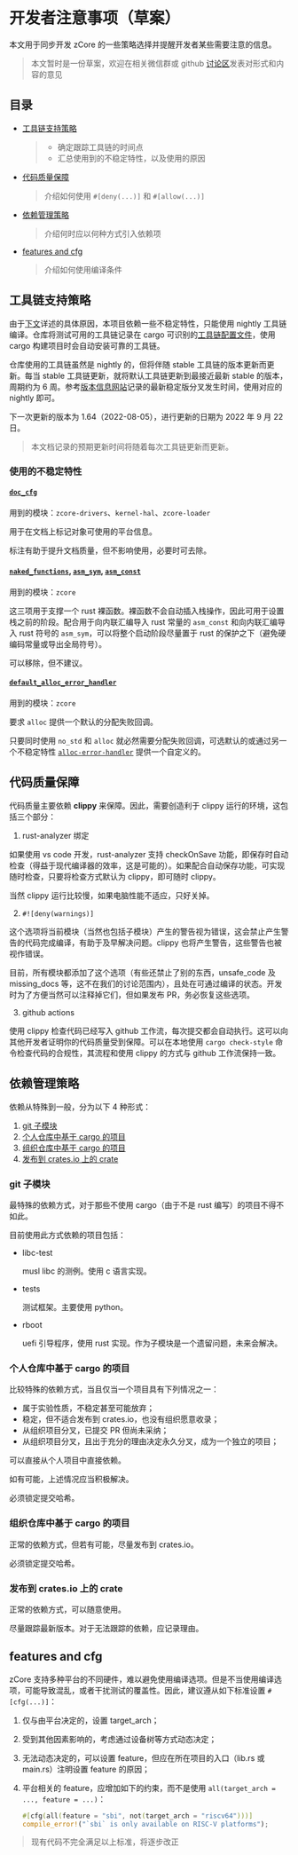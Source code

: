 ﻿# 开发者注意事项（草案）

本文用于同步开发 zCore 的一些策略选择并提醒开发者某些需要注意的信息。

> 本文暂时是一份草案，欢迎在相关微信群或 github [讨论区](https://github.com/rcore-os/zCore/discussions/356)发表对形式和内容的意见

## 目录

- [工具链支持策略](#工具链支持策略)
  > - 确定跟踪工具链的时间点
  > - 汇总使用到的不稳定特性，以及使用的原因
- [代码质量保障](#代码质量保障)
  > 介绍如何使用 `#[deny(...)]` 和 `#[allow(...)]`
- [依赖管理策略](#依赖管理策略)
  > 介绍何时应以何种方式引入依赖项
- [features and cfg](#features-and-cfg)
  > 介绍如何使用编译条件

## 工具链支持策略

由于[下文](#使用的不稳定特性)详述的具体原因，本项目依赖一些不稳定特性，只能使用 nightly 工具链编译。仓库将测试可用的工具链记录在 cargo 可识别的[工具链配置文件](../rust-toolchain.toml)，使用 cargo 构建项目时会自动安装可靠的工具链。

仓库使用的工具链虽然是 nightly 的，但将伴随 stable 工具链的版本更新而更新。每当 stable 工具链更新，就将默认工具链更新到最接近最新 stable 的版本，周期约为 6 周。参考[版本信息网站](https://forge.rust-lang.org/)记录的最新稳定版分叉发生时间，使用对应的 nightly 即可。

下一次更新的版本为 1.64（2022-08-05），进行更新的日期为 2022 年 9 月 22 日。

> 本文档记录的预期更新时间将随着每次工具链更新而更新。

### 使用的不稳定特性

#### [`doc_cfg`](https://doc.rust-lang.org/unstable-book/language-features/doc-cfg.html)

用到的模块：`zcore-drivers`、`kernel-hal`、`zcore-loader`

用于在文档上标记对象可使用的平台信息。

标注有助于提升文档质量，但不影响使用，必要时可去除。

#### [`naked_functions`](https://doc.rust-lang.org/unstable-book/language-features/naked-functions.html), [`asm_sym`](https://doc.rust-lang.org/unstable-book/language-features/asm-sym.html), [`asm_const`](https://doc.rust-lang.org/unstable-book/language-features/asm-const.html)

用到的模块：`zcore`

这三项用于支撑一个 rust 裸函数。裸函数不会自动插入栈操作，因此可用于设置栈之前的阶段。配合用于向内联汇编导入 rust 常量的 `asm_const` 和向内联汇编导入 rust 符号的 `asm_sym`，可以将整个启动阶段尽量置于 rust 的保护之下（避免硬编码常量或导出全局符号）。

可以移除，但不建议。

#### [`default_alloc_error_handler`](https://doc.rust-lang.org/unstable-book/language-features/default-alloc-error-handler.html)

用到的模块：`zcore`

要求 `alloc` 提供一个默认的分配失败回调。

只要同时使用 `no_std` 和 `alloc` 就必然需要分配失败回调，可选默认的或通过另一个不稳定特性 [`alloc-error-handler`](https://doc.rust-lang.org/unstable-book/language-features/alloc-error-handler.html) 提供一个自定义的。

## 代码质量保障

代码质量主要依赖 **clippy** 来保障。因此，需要创造利于 clippy 运行的环境，这包括三个部分：

1. rust-analyzer 绑定

如果使用 vs code 开发，rust-analyzer 支持 checkOnSave 功能，即保存时自动检查（得益于现代编译器的效率，这是可能的）。如果配合自动保存功能，可实现随时检查，只要将检查方式默认为 clippy，即可随时 clippy。

当然 clippy 运行比较慢，如果电脑性能不适应，只好关掉。

2. `#![deny(warnings)]`

这个选项将当前模块（当然也包括子模块）产生的警告视为错误，这会禁止产生警告的代码完成编译，有助于及早解决问题。clippy 也将产生警告，这些警告也被视作错误。

目前，所有模块都添加了这个选项（有些还禁止了别的东西，unsafe_code 及 missing_docs 等，这不在我们的讨论范围内），且处在可通过编译的状态。开发时为了方便当然可以注释掉它们，但如果发布 PR，务必恢复这些选项。

3. github actions

使用 clippy 检查代码已经写入 github 工作流，每次提交都会自动执行。这可以向其他开发者证明你的代码质量受到保障。可以在本地使用 `cargo check-style` 命令检查代码的合规性，其流程和使用 clippy 的方式与 github 工作流保持一致。

## 依赖管理策略

依赖从特殊到一般，分为以下 4 种形式：

1. [git 子模块](#git-子模块)
2. [个人仓库中基于 cargo 的项目](#个人仓库中基于-cargo-的项目)
3. [组织仓库中基于 cargo 的项目](#组织仓库中基于-cargo-的项目)
4. [发布到 crates.io 上的 crate](#发布到-cratesio-上的-crate)

### git 子模块

最特殊的依赖方式，对于那些不使用 cargo（由于不是 rust 编写）的项目不得不如此。

目前使用此方式依赖的项目包括：

- libc-test

  musl libc 的测例。使用 c 语言实现。

- tests

  测试框架。主要使用 python。

- rboot

  uefi 引导程序，使用 rust 实现。作为子模块是一个遗留问题，未来会解决。

### 个人仓库中基于 cargo 的项目

比较特殊的依赖方式，当且仅当一个项目具有下列情况之一：

- 属于实验性质，不稳定甚至可能放弃；
- 稳定，但不适合发布到 crates.io，也没有组织愿意收录；
- 从组织项目分叉，已提交 PR 但尚未采纳；
- 从组织项目分叉，且出于充分的理由决定永久分叉，成为一个独立的项目；

可以直接从个人项目中直接依赖。

如有可能，上述情况应当积极解决。

必须锁定提交哈希。

### 组织仓库中基于 cargo 的项目

正常的依赖方式，但若有可能，尽量发布到 crates.io。

必须锁定提交哈希。

### 发布到 crates.io 上的 crate

正常的依赖方式，可以随意使用。

尽量跟踪最新版本。对于无法跟踪的依赖，应记录理由。

## features and cfg

zCore 支持多种平台的不同硬件，难以避免使用编译选项。但是不当使用编译选项，可能导致混乱，或者干扰测试的覆盖性。因此，建议遵从如下标准设置 `#[cfg(...)]`：

1. 仅与由平台决定的，设置 target_arch；
2. 受到其他因素影响的，考虑通过设备树等方式动态决定；
3. 无法动态决定的，可以设置 feature，但应在所在项目的入口（lib.rs 或 main.rs）注明设置 feature 的原因；
4. 平台相关的 feature，应增加如下的约束，而不是使用 `all(target_arch = ..., feature = ...)`：

   ```rust
   #[cfg(all(feature = "sbi", not(target_arch = "riscv64")))]
   compile_error!("`sbi` is only available on RISC-V platforms");
   ```

> 现有代码不完全满足以上标准，将逐步改正
